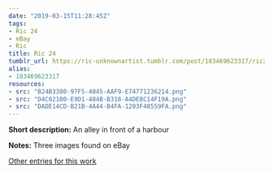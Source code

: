 ```yaml
---
date: "2019-03-15T11:28:45Z"
tags:
- Ric 24
- eBay
- Ric
title: Ric 24
tumblr_url: https://ric-unknownartist.tumblr.com/post/183469623317/ric24
alias:
- 183469623317
resources:
- src: "B24B3380-97F5-4045-AAF9-E74771236214.png"
- src: "D4C02100-E9D1-484B-B318-A4DEBC14F19A.png"
- src: "DADE14CD-B21B-4A44-B4FA-1203F48559FA.png"
---
```


**Short description:** An alley in front of a harbour

**Notes:** Three images found on eBay

[Other entries for this work](/tags/Ric-24)

